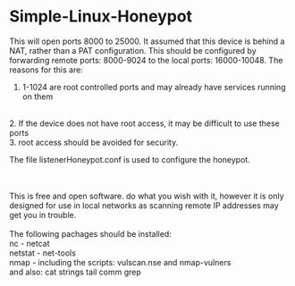 # Simple-Linux-Honeypot

This will open ports 8000 to 25000. It assumed that this device is behind a NAT, rather than a PAT configuration. This should be configured by forwarding remote ports: 8000-9024 to the local ports: 16000-10048. The reasons for this are:
<br>
1. 1-1024 are root controlled ports and may already have services running on them
<br>
2. If the device does not have root access, it may be difficult to use these ports
<br>
3. root access should be avoided for security.

The file listenerHoneypot.conf is used to configure the honeypot.

<br><br>
This is free and open software. do what you wish with it, however it is only designed for use in local networks as scanning remote IP addresses may get you in trouble.
<br><br>
The following pachages should be installed:
<br>
nc - netcat
<br>
netstat - net-tools
<br>
nmap - including the scripts: vulscan.nse and nmap-vulners
<br>
and also: 
cat
strings
tail
comm
grep
